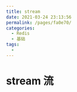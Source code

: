 ```yaml
---
title: stream
date: 2021-03-24 23:13:56
permalink: /pages/fa0e70/
categories:
  - Redis
  - 基础
tags:
  -
---
```


# stream 流
